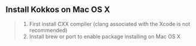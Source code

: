 ## Install Kokkos on Mac OS X

>1. First install CXX compiler (clang associated with the Xcode is not recommended)
>	1. Install brew or port to enable package installing on Mac OS X